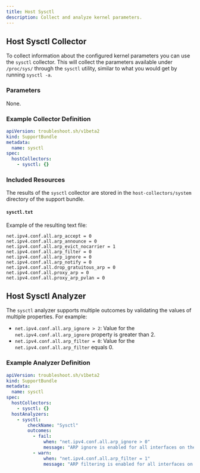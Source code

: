 ```yaml
---
title: Host Sysctl
description: Collect and analyze kernel parameters.
---
```


## Host Sysctl Collector

To collect information about the configured kernel parameters you can use the `sysctl` collector. This will collect the parameters available under `/proc/sys/` through the `sysctl` utility, similar to what you would get by running `sysctl -a`.

### Parameters

None.

### Example Collector Definition

```yaml
apiVersion: troubleshoot.sh/v1beta2
kind: SupportBundle
metadata:
  name: sysctl
spec:
  hostCollectors:
    - sysctl: {}
```

### Included Resources

The results of the `sysctl` collector are stored in the `host-collectors/system` directory of the support bundle.

#### `sysctl.txt`

Example of the resulting text file:

```
net.ipv4.conf.all.arp_accept = 0
net.ipv4.conf.all.arp_announce = 0
net.ipv4.conf.all.arp_evict_nocarrier = 1
net.ipv4.conf.all.arp_filter = 0
net.ipv4.conf.all.arp_ignore = 0
net.ipv4.conf.all.arp_notify = 0
net.ipv4.conf.all.drop_gratuitous_arp = 0
net.ipv4.conf.all.proxy_arp = 0
net.ipv4.conf.all.proxy_arp_pvlan = 0
```

## Host Sysctl Analyzer

The `sysctl` analyzer supports multiple outcomes by validating the values of multiple properties. For example:

- `net.ipv4.conf.all.arp_ignore > 2`: Value for the `net.ipv4.conf.all.arp_ignore` property is greater than 2.
- `net.ipv4.conf.all.arp_filter = 0`: Value for the `net.ipv4.conf.all.arp_filter` equals 0.

### Example Analyzer Definition

```yaml
apiVersion: troubleshoot.sh/v1beta2
kind: SupportBundle
metadata:
  name: sysctl
spec:
  hostCollectors:
    - sysctl: {}
  hostAnalyzers:
    - sysctl:
        checkName: "Sysctl"
        outcomes:
          - fail:
              when: "net.ipv4.conf.all.arp_ignore > 0"
              message: "ARP ignore is enabled for all interfaces on the host. Disable it by running 'sysctl net.ipv4.conf.all.arp_ignore=0'."
          - warn:
              when: "net.ipv4.conf.all.arp_filter = 1"
              message: "ARP filtering is enabled for all interfaces on the host. Disable it by running 'sysctl net.ipv4.conf.all.arp_filter=0'."
```
